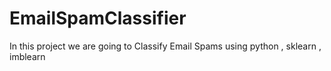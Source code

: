 # EmailSpamClassifier
In this project we are going to Classify Email Spams using python , sklearn , imblearn
